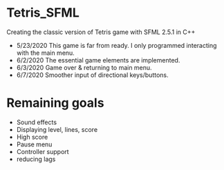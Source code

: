# Tetris_SFML
Creating the classic version of Tetris game with SFML 2.5.1 in C++

- 5/23/2020
This game is far from ready. I only programmed interacting with the main menu.
- 6/2/2020
The essential game elements are implemented.
- 6/3/2020
Game over & returning to main menu.
- 6/7/2020
Smoother input of directional keys/buttons.

# Remaining goals
- Sound effects
- Displaying level, lines, score
- High score
- Pause menu
- Controller support
- reducing lags
